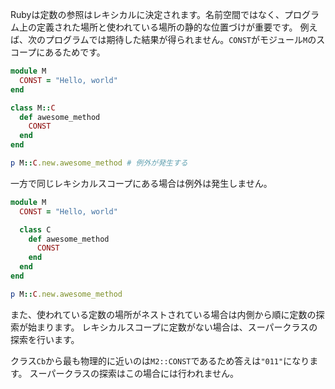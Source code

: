 Rubyは定数の参照はレキシカルに決定されます。名前空間ではなく、プログラム上の定義された場所と使われている場所の静的な位置づけが重要です。
例えば、次のプログラムでは期待した結果が得られません。`CONST`がモジュール`M`のスコープにあるためです。

```ruby
module M
  CONST = "Hello, world"
end

class M::C
  def awesome_method
    CONST
  end
end

p M::C.new.awesome_method # 例外が発生する
```

一方で同じレキシカルスコープにある場合は例外は発生しません。

```ruby
module M
  CONST = "Hello, world"

  class C
    def awesome_method
      CONST
    end
  end
end

p M::C.new.awesome_method
```

また、使われている定数の場所がネストされている場合は内側から順に定数の探索が始まります。
レキシカルスコープに定数がない場合は、スーパークラスの探索を行います。

クラス`Cb`から最も物理的に近いのは`M2::CONST`であるため答えは`"011"`になります。
スーパークラスの探索はこの場合には行われません。
